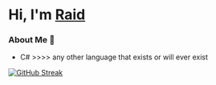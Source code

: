 # Hi, I'm [Raid](https://www.facebook.com/profile.php?id=100051990292449)

### About Me 🚀 
- C# >>>> any other language that exists or will ever exist</br>

[![GitHub Streak](https://streak-stats.demolab.com?user=raid-teyar&theme=tokyonight-duo)](https://git.io/streak-stats)



